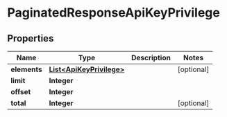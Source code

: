 
# PaginatedResponseApiKeyPrivilege

## Properties
Name | Type | Description | Notes
------------ | ------------- | ------------- | -------------
**elements** | [**List&lt;ApiKeyPrivilege&gt;**](ApiKeyPrivilege.md) |  |  [optional]
**limit** | **Integer** |  | 
**offset** | **Integer** |  | 
**total** | **Integer** |  |  [optional]



